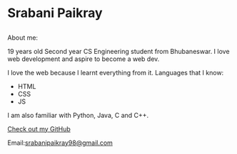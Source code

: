 # Srabani Paikray

## 
About me:

19 years old 
Second year CS Engineering student from Bhubaneswar. 
I love web development and aspire to become a web dev.  

I love the web because I learnt everything from it. 
Languages that I know:

- HTML
- CSS
- JS

I am also familiar with Python, Java, C and C++.




[Check out my GitHub](https://github.com/Srabanipaikray)


Email:srabanipaikray98@gmail.com
